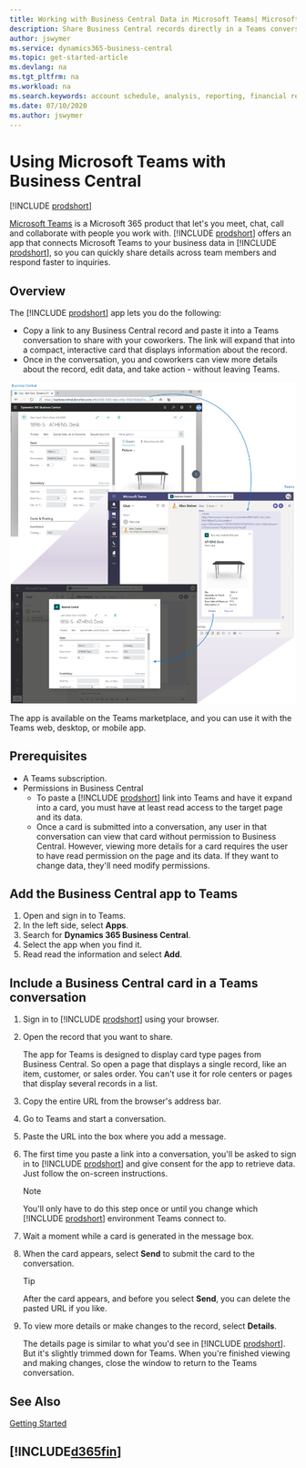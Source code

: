 ```yaml
---
title: Working with Business Central Data in Microsoft Teams| Microsoft Docs
description: Share Business Central records directly in a Teams conversation.
author: jswymer
ms.service: dynamics365-business-central
ms.topic: get-started-article
ms.devlang: na
ms.tgt_pltfrm: na
ms.workload: na
ms.search.keywords: account schedule, analysis, reporting, financial report, business intelligence, KPI
ms.date: 07/10/2020
ms.author: jswymer
---
```


# Using Microsoft Teams with Business Central

[!INCLUDE [prodshort](includes/2020rw_online_only.md)]

[Microsoft Teams](https://www.microsoft.com/en-us/microsoft-365/microsoft-teams) is a Microsoft 365 product that let's you meet, chat, call and collaborate with people you work with. [!INCLUDE [prodshort](includes/prodshort.md)] offers an app that connects Microsoft Teams to your business data in [!INCLUDE [prodshort](includes/prodshort.md)], so you can quickly share details across team members and respond faster to inquiries.

## Overview

The [!INCLUDE [prodshort](includes/prodshort.md)] app lets you do the following:

- Copy a link to any Business Central record and paste it into a Teams conversation to share with your coworkers. The link will expand that into a compact, interactive card that displays information about the record.
- Once in the conversation, you and coworkers can view more details about the record, edit data, and take action - without leaving Teams.

[![Teams integration with Business Central](media/teams-intro-v3.png)](media/teams-intro-v3.png#lightbox)

The app is available on the Teams marketplace, and you can use it with the Teams web, desktop, or mobile app.

## Prerequisites

- A Teams subscription.
- Permissions in Business Central
  - To paste a [!INCLUDE [prodshort](includes/prodshort.md)] link into Teams and have it expand into a card, you must have at least read access to the target page and its data.
  - Once a card is submitted into a conversation, any user in that conversation can view that card without permission to Business Central. However, viewing more details for a card requires the user to have read permission on the page and its data. If they want to change data, they'll need modify permissions.

## Add the Business Central app to Teams

1. Open and sign in to Teams.
2. In the left side, select **Apps**.
3. Search for **Dynamics 365 Business Central**.
4. Select the app when you find it.
5. Read read the information and select **Add**.

## Include a Business Central card in a Teams conversation

1. Sign in to [!INCLUDE [prodshort](includes/prodshort.md)] using your browser.
2. Open the record that you want to share.

    The app for Teams is designed to display card type pages from Business Central. So open a page that displays a single record, like an item, customer, or sales order. You can't use it for role centers or pages that display several records in a list.

3. Copy the entire URL from the browser's address bar.
4. Go to Teams and start a conversation.
5. Paste the URL into the box where you add a message.
6. The first time you paste a link into a conversation, you'll be asked to sign in to [!INCLUDE [prodshort](includes/prodshort.md)] and give consent for the app to retrieve data. Just follow the on-screen instructions.

    > [!NOTE]
    > You'll only have to do this step once or until you change which [!INCLUDE [prodshort](includes/prodshort.md)] environment Teams connect to.

7. Wait a moment while a card is generated in the message box.

8. When the card appears, select **Send** to submit the card to the conversation.

    > [!TIP]
    > After the card appears, and before you select **Send**, you can delete the pasted URL if you like.

9. To view more details or make changes to the record, select **Details**.

    The details page is similar to what you'd see in [!INCLUDE [prodshort](includes/prodshort.md)]. But it's slightly trimmed down for Teams. When you're finished viewing and making changes, close the window to return to the Teams conversation.

## See Also

[Getting Started](product-get-started.md)  

## [!INCLUDE[d365fin](includes/free_trial_md.md)]  

